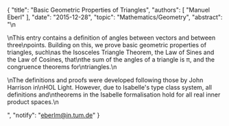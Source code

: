 {
    "title": "Basic Geometric Properties of Triangles",
    "authors": [
        "Manuel Eberl"
    ],
    "date": "2015-12-28",
    "topic": "Mathematics/Geometry",
    "abstract": "\n<p>\nThis entry contains a definition of angles between vectors and between three\npoints. Building on this, we prove basic geometric properties of triangles, such\nas the Isosceles Triangle Theorem, the Law of Sines and the Law of Cosines, that\nthe sum of the angles of a triangle is π, and the congruence theorems for\ntriangles.\n</p><p>\nThe definitions and proofs were developed following those by John Harrison in\nHOL Light. However, due to Isabelle's type class system, all definitions and\ntheorems in the Isabelle formalisation hold for all real inner product spaces.\n</p>",
    "notify": "eberlm@in.tum.de"
}